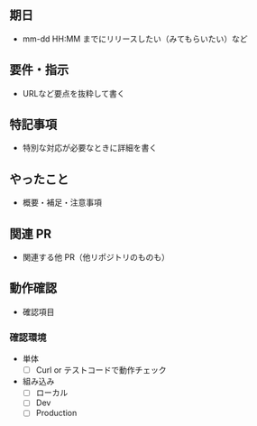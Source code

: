 ## 期日

- mm-dd HH:MM までにリリースしたい（みてもらいたい）など

## 要件・指示

- URLなど要点を抜粋して書く

## 特記事項

- 特別な対応が必要なときに詳細を書く

## やったこと

- 概要・補足・注意事項

## 関連 PR

- 関連する他 PR（他リポジトリのものも）

## 動作確認

- 確認項目

### 確認環境

- 単体
    - [ ] Curl or テストコードで動作チェック
- 組み込み
    - [ ] ローカル
    - [ ] Dev
    - [ ] Production